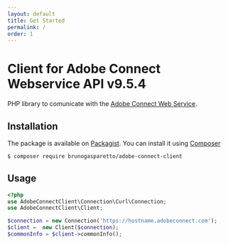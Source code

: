 ```yaml
---
layout: default
title: Get Started
permalink: /
order: 1
---
```


# Client for Adobe Connect Webservice API v9.5.4

PHP library to comunicate with the [Adobe Connect Web Service](https://helpx.adobe.com/adobe-connect/webservices/topics.html).

## Installation ##

The package is available on [Packagist](https://packagist.org/packages/brunogasparetto/adobe-connect-client).
You can install it using [Composer](http://getcomposer.org/)

```bash
$ composer require brunogasparetto/adobe-connect-client
```

## Usage

```php
<?php
use AdobeConnectClient\Connection\Curl\Connection;
use AdobeConnectClient\Client;

$connection = new Connection('https://hostname.adobeconnect.com');
$client =  new Client($connection);
$commonInfo = $client->commonInfo();
```
